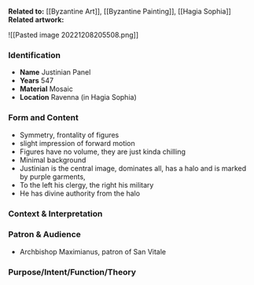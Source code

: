 **Related to:** [[Byzantine Art]], [[Byzantine Painting]], [[Hagia Sophia]]
**Related artwork:**

![[Pasted image 20221208205508.png]]

### Identification
- **Name** Justinian Panel
- **Years** 547
- **Material** Mosaic
- **Location** Ravenna (in Hagia Sophia)

### Form and Content
- Symmetry, frontality of figures
- slight impression of forward motion
- Figures have no volume, they are just kinda chilling
- Minimal background
- Justinian is the central image, dominates all, has a halo and is marked by purple garments,
- To the left his clergy, the right his military
- He has divine authority from the halo

### Context & Interpretation

### Patron & Audience
- Archbishop Maximianus, patron of San Vitale

### Purpose/Intent/Function/Theory